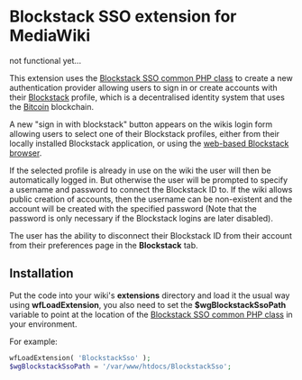 # Blockstack SSO extension for MediaWiki
not functional yet...

This extension uses the [Blockstack SSO common PHP class](https://github.com/saul-avikar/Blockstack-SSO) to create a new authentication provider allowing users to sign in or create accounts with their [Blockstack](https://blockstack.org/) profile, which is a decentralised identity system that uses the [Bitcoin](http://bitcoin.org) blockchain.

A new "sign in with blockstack" button appears on the wikis login form allowing users to select one of their Blockstack profiles, either from their locally installed Blockstack application, or using the [web-based Blockstack browser](http://browser.blockstack.org/).

If the selected profile is already in use on the wiki the user will then be automatically logged in. But otherwise the user will be prompted to specify a username and password to connect the Blockstack ID to. If the wiki allows public creation of accounts, then the username can be non-existent and the account will be created with the specified password (Note that the password is only necessary if the Blockstack logins are later disabled).

The user has the ability to disconnect their Blockstack ID from their account from their preferences page in the __Blockstack__ tab.

## Installation
Put the code into your wiki's __extensions__ directory and load it the usual way using __wfLoadExtension__, you also need to set the __$wgBlockstackSsoPath__ variable to point at the location of the [Blockstack SSO common PHP class](https://github.com/saul-avikar/Blockstack-SSO) in your environment.

For example:
```php
wfLoadExtension( 'BlockstackSso' );
$wgBlockstackSsoPath = '/var/www/htdocs/BlockstackSso';
```
